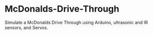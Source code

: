 # McDonalds-Drive-Through
Simulate a McDonalds Drive Through using Arduino, ultrasonic and IR sensors, and Servos. 
